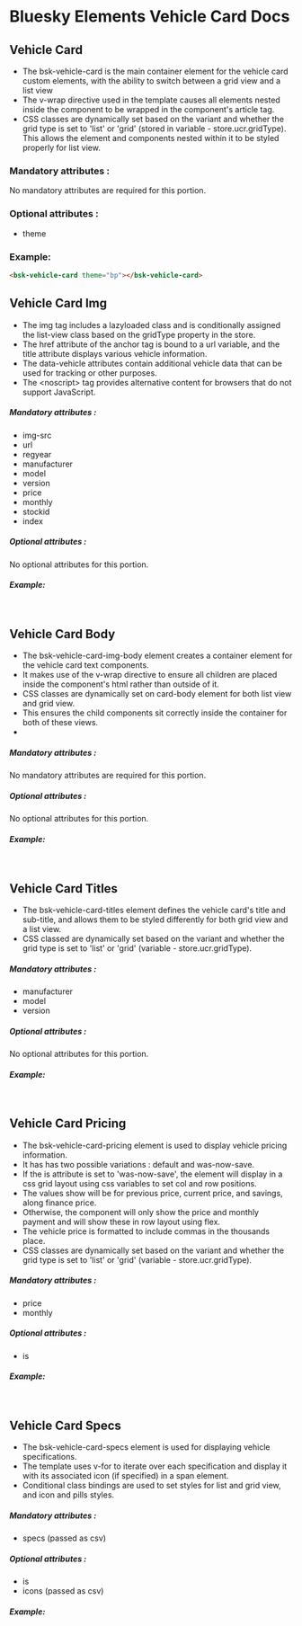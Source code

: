# Bluesky Elements Vehicle Card Docs

## Vehicle Card

- The bsk-vehicle-card is the main container element for the vehicle card custom elements, with the ability to switch between a grid view and a list view
- The v-wrap directive used in the template causes all elements nested inside the component to be wrapped in the component's article tag.
- CSS classes are dynamically set based on the variant and whether the grid type is set to 'list' or 'grid' (stored in variable - store.ucr.gridType). This allows the element and components nested within it to be styled properly for list view.

### Mandatory attributes :

No mandatory attributes are required for this portion.

### Optional attributes :

- theme

### Example:

```html
<bsk-vehicle-card theme="bp"></bsk-vehicle-card>
```

Vehicle Card Img
----------------

- The img tag includes a lazyloaded class and is conditionally assigned the list-view class based on the gridType property in the store.
- The href attribute of the anchor tag is bound to a url variable, and the title attribute displays various vehicle information.
- The data-vehicle attributes contain additional vehicle data that can be used for tracking or other purposes.
- The &lt;noscript&gt; tag provides alternative content for browsers that do not support JavaScript.

##### Mandatory attributes :

- img-src
- url
- regyear
- manufacturer
- model
- version
- price
- monthly
- stockid
- index

##### Optional attributes :

No optional attributes for this portion.

##### Example:

 ```


```



Vehicle Card Body
-----------------

- The bsk-vehicle-card-img-body element creates a container element for the vehicle card text components.
- It makes use of the v-wrap directive to ensure all children are placed inside the component's html rather than outside of it.
- CSS classes are dynamically set on card-body element for both list view and grid view.
- This ensures the child components sit correctly inside the container for both of these views.
-

##### Mandatory attributes :

No mandatory attributes are required for this portion.

##### Optional attributes :

No optional attributes for this portion.

##### Example:

 ```


```

Vehicle Card Titles
-------------------

- The bsk-vehicle-card-titles element defines the vehicle card's title and sub-title, and allows them to be styled differently for both grid view and a list view.
- CSS classed are dynamically set based on the variant and whether the grid type is set to 'list' or 'grid' (variable - store.ucr.gridType).

##### Mandatory attributes :

- manufacturer
- model
- version

##### Optional attributes :

No optional attributes for this portion.

##### Example:

 ```


```

Vehicle Card Pricing
--------------------

- The bsk-vehicle-card-pricing element is used to display vehicle pricing information.
- It has has two possible variations : default and was-now-save.
- If the is attribute is set to 'was-now-save', the element will display in a css grid layout using css variables to set col and row positions.
- The values show will be for previous price, current price, and savings, along finance price.
- Otherwise, the component will only show the price and monthly payment and will show these in row layout using flex.
- The vehicle price is formatted to include commas in the thousands place.
- CSS classes are dynamically set based on the variant and whether the grid type is set to 'list' or 'grid' (variable - store.ucr.gridType).

##### Mandatory attributes :

- price
- monthly

##### Optional attributes :

- is

##### Example:

 ```


```

Vehicle Card Specs
------------------

- The bsk-vehicle-card-specs element is used for displaying vehicle specifications.
- The template uses v-for to iterate over each specification and display it with its associated icon (if specified) in a span element.
- Conditional class bindings are used to set styles for list and grid view, and icon and pills styles.

##### Mandatory attributes :

- specs (passed as csv)

##### Optional attributes :

- is
- icons (passed as csv)

##### Example:

 ```


```



